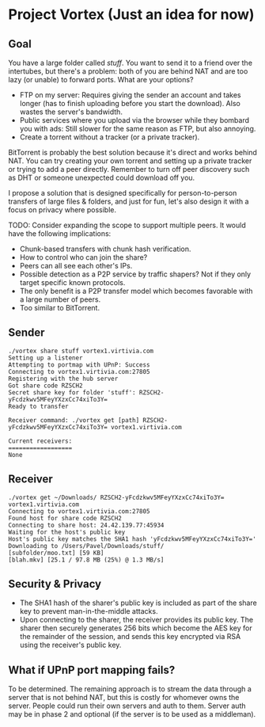 # Project Vortex (Just an idea for now)

## Goal
You have a large folder called _stuff_. You want to send it to a friend over the intertubes, but there's a problem: both of you are behind NAT and are too lazy (or unable) to forward ports. What are your options?
* FTP on my server: Requires giving the sender an account and takes longer (has to finish uploading before you start the download). Also wastes the server's bandwidth.
* Public services where you upload via the browser while they bombard you with ads: Still slower for the same reason as FTP, but also annoying.
* Create a torrent without a tracker (or a private tracker).

BitTorrent is probably the best solution because it's direct and works behind NAT. You can try creating your own torrent and setting up a private tracker or trying to add a peer directly. Remember to turn off peer discovery such as DHT or someone unexpected could download off you.

I propose a solution that is designed specifically for person-to-person transfers of large files &amp; folders, and just for fun, let's also design it with a focus on privacy where possible.

TODO: Consider expanding the scope to support multiple peers. It would have the following implications:
* Chunk-based transfers with chunk hash verification.
* How to control who can join the share?
* Peers can all see each other's IPs.
* Possible detection as a P2P service by traffic shapers? Not if they only target specific known protocols.
* The only benefit is a P2P transfer model which becomes favorable with a large number of peers.
* Too similar to BitTorrent.

## Sender
```
./vortex share stuff vortex1.virtivia.com
Setting up a listener
Attempting to portmap with UPnP: Success
Connecting to vortex1.virtivia.com:27805
Registering with the hub server
Got share code RZSCH2
Secret share key for folder 'stuff': RZSCH2-yFcdzkwv5MFeyYXzxCc74xiTo3Y=
Ready to transfer

Receiver command: ./vortex get [path] RZSCH2-yFcdzkwv5MFeyYXzxCc74xiTo3Y= vortex1.virtivia.com

Current receivers:
==================
None
```

## Receiver
```
./vortex get ~/Downloads/ RZSCH2-yFcdzkwv5MFeyYXzxCc74xiTo3Y= vortex1.virtivia.com
Connecting to vortex1.virtivia.com:27805
Found host for share code RZSCH2
Connecting to share host: 24.42.139.77:45934
Waiting for the host's public key
Host's public key matches the SHA1 hash 'yFcdzkwv5MFeyYXzxCc74xiTo3Y='
Downloading to /Users/Pavel/Downloads/stuff/
[subfolder/moo.txt] [59 KB]
[blah.mkv] [25.1 / 97.8 MB (25%) @ 1.3 MB/s]
```

## Security &amp; Privacy
* The SHA1 hash of the sharer's public key is included as part of the share key to prevent man-in-the-middle attacks.
* Upon connecting to the sharer, the receiver provides its public key. The sharer then securely generates 256 bits which become the AES key for the remainder of the session, and sends this key encrypted via RSA using the receiver's public key.

## What if UPnP port mapping fails?
To be determined. The remaining approach is to stream the data through a server that is not behind NAT, but this is costly for whomever owns the server. People could run their own servers and auth to them. Server auth may be in phase 2 and optional (if the server is to be used as a middleman).
